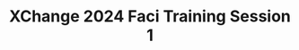 ---
title: XChange 2024 Faci Training Session 1
redirect_to: https://youtu.be/4KwQOOBrcfg
redirect_from: 
  - /XC24FaciTS1
  - /xc24facits1
---